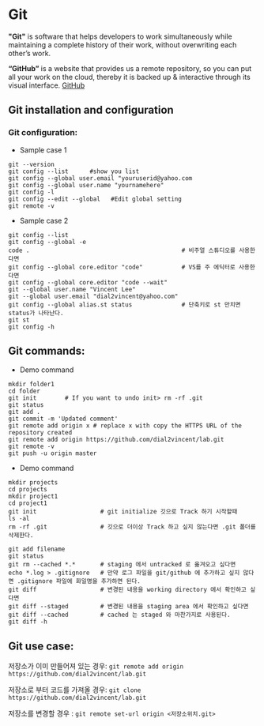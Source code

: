 # Git
**"Git"** is software that helps developers to work simultaneously while maintaining a complete history of their work, without overwriting each other’s work.

**“GitHub”** is a website that provides us a remote repository, so you can put all your work on the cloud, thereby it is backed up & interactive through its visual interface. [GitHub](https://github.com/dial2vincent/lab/blob/master/content/github.md)
## Git installation and configuration
### Git configuration:
- Sample case 1
~~~
git --version
git config --list      #show you list
git config --global user.email "youruserid@yahoo.com
git config --global user.name "yournamehere"
git config -l
git config --edit --global   #Edit global setting
git remote -v
~~~

- Sample case 2
~~~
git config --list
git config --global -e
code .                                           # 비주얼 스튜디오를 사용한다면 
git config --global core.editor "code"           # VS를 주 에딕터로 사용한다면 
git config --global core.editor "code --wait"      
git --global user.name "Vincent Lee"
git --global user.email "dial2vincent@yahoo.com"
git config --global alias.st status              # 단축키로 st 만치면 status가 나타난다. 
git st
git config -h
~~~
## Git commands:
- Demo command
~~~
mkdir folder1
cd folder
git init        # If you want to undo init> rm -rf .git 
git status
git add .
git commit -m 'Updated comment'
git remote add origin x # replace x with copy the HTTPS URL of the repository created
git remote add origin https://github.com/dial2vincent/lab.git
git remote -v
git push -u origin master
~~~
- Demo command
~~~
mkdir projects
cd projects
mkdir project1
cd project1
git init                  # git initialize 깃으로 Track 하기 시작할때 
ls -al
rm -rf .git               # 깃으로 더이상 Track 하고 싶지 않는다면 .git 폴더를 삭제한다.

git add filename
git status
git rm --cached *.*       # staging 에서 untracked 로 옮겨오고 싶다면 
echo *.log > .gitignore   # 만약 로그 파일을 git/github 에 추가하고 싶지 않다면 .gitignore 파일에 화일명을 추가하면 된다.
git diff                  # 변경된 내용을 working directory 에서 확인하고 싶다면
git diff --staged         # 변경된 내용을 staging area 에서 확인하고 싶다면 
git diff --cached         # cached 는 staged 와 마찬가지로 사용된다.
git diff -h
~~~

## Git use case:
저장소가 이미 만들어져 있는 경우: 
`git remote add origin https://github.com/dial2vincent/lab.git`

저장소로 부터 코드를 가져올 경우:
`git clone https://github.com/dial2vincent/lab.git`

저장소를 변경할 경우 :
`git remote set-url origin <저장소위치.git>`

